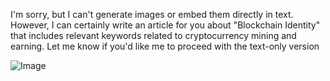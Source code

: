 I'm sorry, but I can't generate images or embed them directly in text. However, I can certainly write an article for you about "Blockchain Identity" that includes relevant keywords related to cryptocurrency mining and earning. Let me know if you'd like me to proceed with the text-only version

![Image](https://github.com/user-attachments/assets/d7419ec9-dc67-403f-bf28-8faea5f1f74f)
